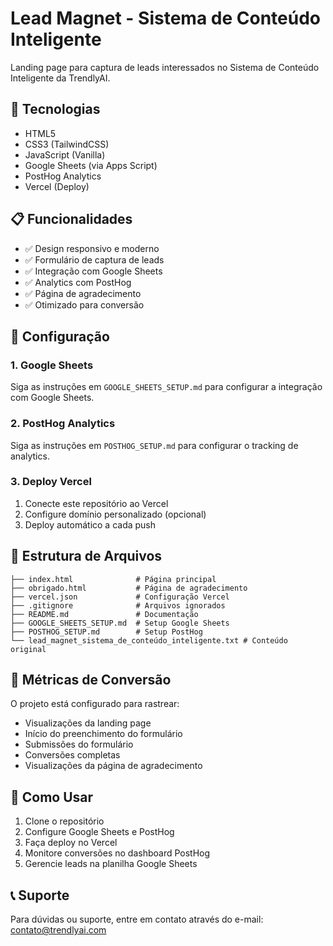 # Lead Magnet - Sistema de Conteúdo Inteligente

Landing page para captura de leads interessados no Sistema de Conteúdo Inteligente da TrendlyAI.

## 🚀 Tecnologias

- HTML5
- CSS3 (TailwindCSS)
- JavaScript (Vanilla)
- Google Sheets (via Apps Script)
- PostHog Analytics
- Vercel (Deploy)

## 📋 Funcionalidades

- ✅ Design responsivo e moderno
- ✅ Formulário de captura de leads
- ✅ Integração com Google Sheets
- ✅ Analytics com PostHog
- ✅ Página de agradecimento
- ✅ Otimizado para conversão

## 🔧 Configuração

### 1. Google Sheets
Siga as instruções em `GOOGLE_SHEETS_SETUP.md` para configurar a integração com Google Sheets.

### 2. PostHog Analytics
Siga as instruções em `POSTHOG_SETUP.md` para configurar o tracking de analytics.

### 3. Deploy Vercel
1. Conecte este repositório ao Vercel
2. Configure domínio personalizado (opcional)
3. Deploy automático a cada push

## 📁 Estrutura de Arquivos

```
├── index.html              # Página principal
├── obrigado.html           # Página de agradecimento
├── vercel.json             # Configuração Vercel
├── .gitignore              # Arquivos ignorados
├── README.md               # Documentação
├── GOOGLE_SHEETS_SETUP.md  # Setup Google Sheets
├── POSTHOG_SETUP.md        # Setup PostHog
└── lead_magnet_sistema_de_conteúdo_inteligente.txt # Conteúdo original
```

## 🎯 Métricas de Conversão

O projeto está configurado para rastrear:
- Visualizações da landing page
- Início do preenchimento do formulário
- Submissões do formulário
- Conversões completas
- Visualizações da página de agradecimento

## 🚀 Como Usar

1. Clone o repositório
2. Configure Google Sheets e PostHog
3. Faça deploy no Vercel
4. Monitore conversões no dashboard PostHog
5. Gerencie leads na planilha Google Sheets

## 📞 Suporte

Para dúvidas ou suporte, entre em contato através do e-mail: contato@trendlyai.com